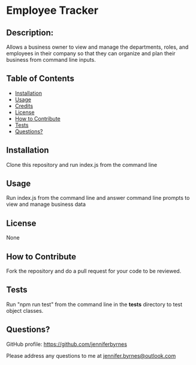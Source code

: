 
# Employee Tracker


## Description:

Allows a business owner to view and manage the departments, roles, and employees in their company so that they can organize and plan their business from command line inputs.

## Table of Contents

- [Installation](#installation)
- [Usage](#usage)
- [Credits](#credits)
- [License](#license)
- [How to Contribute](#How-to-Contribute)
- [Tests](#Tests)
- [Questions?](#Questions)

## Installation

Clone this repository and run index.js from the command line

## Usage

Run index.js from the command line and answer command line prompts to view and manage business data

## License

None

## How to Contribute

Fork the repository and do a pull request for your code to be reviewed.

## Tests

Run "npm run test" from the command line in the __tests__ directory to test object classes.

## Questions?

GitHub profile: https://github.com/jenniferbyrnes

Please address any questions to me at jennifer.byrnes@outlook.com
  
  